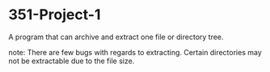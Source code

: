 # 351-Project-1
A program that can archive and extract one file or directory tree.

note: There are few bugs with regards to extracting. 
      Certain directories may not be extractable due to the file size. 
